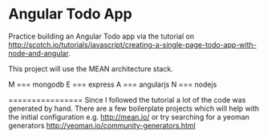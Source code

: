 Angular Todo App
================

Practice building an Angular Todo app via the tutorial on http://scotch.io/tutorials/javascript/creating-a-single-page-todo-app-with-node-and-angular.  

This project will use the MEAN architecture stack.  

M === mongodb
E === express
A === angularjs
N === nodejs

================
Since I followed the tutorial a lot of the code was generated by hand.  There are a few boilerplate projects which will help with the initial configuration e.g. http://mean.io/ or try searching for a yeoman generators http://yeoman.io/community-generators.html